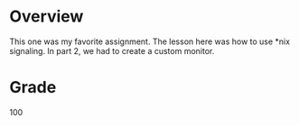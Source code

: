 # Overview

This one was my favorite assignment. The lesson here was how to use *nix signaling. In part 2, we had to create a custom monitor.

# Grade

100

